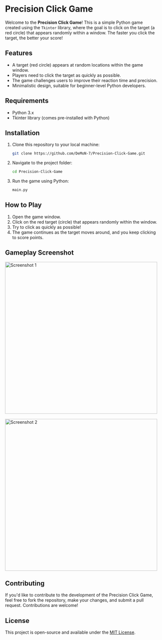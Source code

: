 # Precision Click Game

Welcome to the **Precision Click Game**! This is a simple Python game created using the `Tkinter` library, where the goal is to click on the target (a red circle) that appears randomly within a window. The faster you click the target, the better your score!

## Features

- A target (red circle) appears at random locations within the game window.
- Players need to click the target as quickly as possible.
- The game challenges users to improve their reaction time and precision.
- Minimalistic design, suitable for beginner-level Python developers.

## Requirements

- Python 3.x
- Tkinter library (comes pre-installed with Python)
  
## Installation

1. Clone this repository to your local machine:

   ```bash
   git clone https://github.com/DeMoN-7/Precision-Click-Game.git
   ```

2. Navigate to the project folder:

   ```bash
   cd Precision-Click-Game
   ```

3. Run the game using Python:

   ```bash
   main.py
   ```

## How to Play

1. Open the game window.
2. Click on the red target (circle) that appears randomly within the window.
3. Try to click as quickly as possible!
4. The game continues as the target moves around, and you keep clicking to score points.

## Gameplay Screenshot
<img src="https://github.com/user-attachments/assets/d7420a2b-a9c7-4ad1-bfe4-9674338af31c" alt="Screenshot 1" width="500" height="auto">
<br><br>
<img src="https://github.com/user-attachments/assets/7dfd9676-e59e-48c7-83b5-d4119f1d3fe3" alt="Screenshot 2" width="500" height="auto">


## Contributing

If you'd like to contribute to the development of the Precision Click Game, feel free to fork the repository, make your changes, and submit a pull request. Contributions are welcome!

## License

This project is open-source and available under the [MIT License](LICENSE).

